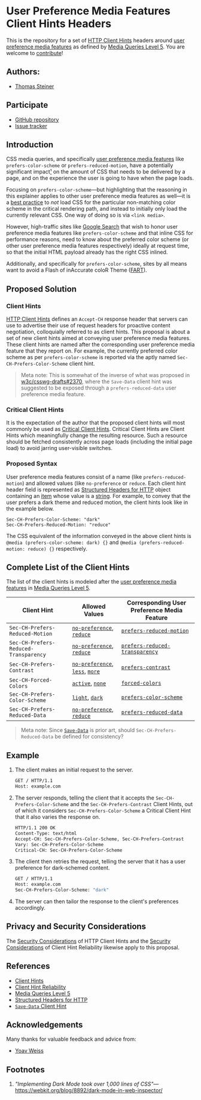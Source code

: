 # User Preference Media Features Client Hints Headers

This is the repository for a set of
[HTTP Client Hints](https://datatracker.ietf.org/doc/html/rfc8942) headers around
[user preference media features](https://drafts.csswg.org/mediaqueries-5/#mf-user-preferences) as
defined by
[Media Queries Level 5](https://drafts.csswg.org/mediaqueries-5/#descdef-media-prefers-color-scheme).
You are welcome to [contribute](CONTRIBUTING.md)!

## Authors:

- [Thomas Steiner](https://github.com/tomayac)

## Participate

- [GitHub repository](https://github.com/tomayac/user-preference-media-features-headers)
- [Issue tracker](https://github.com/tomayac/user-preference-media-features-headers/issues)

## Introduction

CSS media queries, and specifically
[user preference media features](https://drafts.csswg.org/mediaqueries-5/#mf-user-preferences) like
`prefers-color-scheme` or `prefers-reduced-motion`, have a potentially significant
impact[¹](#footnotes) on the amount of CSS that needs to be delivered by a page, and on the
experience the user is going to have when the page loads.

Focusing on `prefers-color-scheme`—but highlighting that the reasoning in this explainer applies to
other user preference media features as well—it is a
[best practice](https://web.dev/prefers-color-scheme/#loading-strategy) to _not_ load CSS for the
particular non-matching color scheme in the critical rendering path, and instead to initially only
load the currently relevant CSS. One way of doing so is via `<link media>`.

However, high-traffic sites like [Google Search](https://www.google.com/) that wish to honor user
preference media features like `prefers-color-scheme` and that inline CSS for performance reasons,
need to know about the preferred color scheme (or other user preference media features respectively)
ideally at request time, so that the initial HTML payload already has the right CSS inlined.

Additionally, and specifically for `prefers-color-scheme`, sites by all means want to avoid a Flash
of inAccurate coloR Theme ([FART](https://css-tricks.com/flash-of-inaccurate-color-theme-fart/)).

## Proposed Solution

### Client Hints

[HTTP Client Hints](https://datatracker.ietf.org/doc/html/rfc8942) defines an `Accept-CH` response
header that servers can use to advertise their use of request headers for proactive content
negotiation, colloquially referred to as client hints. This proposal is about a set of new client
hints aimed at conveying user preference media features. These client hints are named after the
corresponding user preference media feature that they report on. For example, the currently
preferred color scheme as per `prefers-color-scheme` is reported via the aptly named
`Sec-CH-Prefers-Color-Scheme` client hint.

> Meta note: This is somewhat of the inverse of what was proposed in
> [w3c/csswg-drafts#2370](https://github.com/w3c/csswg-drafts/issues/2370), where the `Save-Data`
>  client hint was suggested to be exposed through a `prefers-reduced-data` user preference media
> feature.

### Critical Client Hints

It is the expectation of the author that the proposed client hints will most commonly be used as
[Critical Client Hints](https://tools.ietf.org/html/draft-davidben-http-client-hint-reliability-02).
Critical Client Hints are Client Hints which meaningfully change the resulting resource. Such a
resource should be fetched consistently across page loads (including the initial page load) to avoid
jarring user-visible switches.

### Proposed Syntax

User preference media features consist of a name (like `prefers-reduced-motion`) and allowed values
(like `no-preference` or `reduce`. Each client hint header field is represented as
[Structured Headers for HTTP](https://tools.ietf.org/html/draft-ietf-httpbis-header-structure-15)
object containing an
[item](https://tools.ietf.org/html/draft-ietf-httpbis-header-structure-15#section-3.3) whose value
is a [string](https://tools.ietf.org/html/draft-ietf-httpbis-header-structure-15#section-3.3.3). For
example, to convey that the user prefers a dark theme and reduced motion, the client hints look like
in the example below.

```
Sec-CH-Prefers-Color-Scheme: "dark"
Sec-CH-Prefers-Reduced-Motion: "reduce"
```

The CSS equivalent of the information conveyed in the above client hints is
`@media (prefers-color-scheme: dark) {}` and `@media (prefers-reduced-motion: reduce) {}`
respectively.

## Complete List of the Client Hints

The list of the client hints is modeled after the
[user preference media features](https://drafts.csswg.org/mediaqueries-5/#mf-user-preferences) in
[Media Queries Level 5](https://drafts.csswg.org/mediaqueries-5/#descdef-media-prefers-color-scheme).

| Client Hint                           | Allowed Values                                                                                                                                                                                                                                                                        | Corresponding User Preference Media Feature                                                             |
| ------------------------------------- | ------------------------------------------------------------------------------------------------------------------------------------------------------------------------------------------------------------------------------------------------------------------------------------- | ------------------------------------------------------------------------------------------------------- |
| `Sec-CH-Prefers-Reduced-Motion`       | [`no-preference`](https://drafts.csswg.org/mediaqueries-5/#valdef-media-prefers-reduced-motion-no-preference), [`reduce`](https://drafts.csswg.org/mediaqueries-5/#valdef-media-prefers-reduced-motion-reduce)                                                                        | [`prefers-reduced-motion`](https://drafts.csswg.org/mediaqueries-5/#prefers-reduced-motion)             |
| `Sec-CH-Prefers-Reduced-Transparency` | [`no-preference`](https://drafts.csswg.org/mediaqueries-5/#valdef-media-prefers-reduced-transparency-no-preference), [`reduce`](https://drafts.csswg.org/mediaqueries-5/#valdef-media-prefers-reduced-transparency-reduce)                                                            | [`prefers-reduced-transparency`](https://drafts.csswg.org/mediaqueries-5/#prefers-reduced-transparency) |
| `Sec-CH-Prefers-Contrast`             | [`no-preference`](https://drafts.csswg.org/mediaqueries-5/#valdef-media-prefers-contrast-no-preference), [`less`](https://drafts.csswg.org/mediaqueries-5/#valdef-media-prefers-contrast-less), [`more`](https://drafts.csswg.org/mediaqueries-5/#valdef-media-prefers-contrast-more) | [`prefers-contrast`](https://drafts.csswg.org/mediaqueries-5/#prefers-contrast)                         |
| `Sec-CH-Forced-Colors`                | [`active`](https://drafts.csswg.org/mediaqueries-5/#valdef-media-forced-colors-active), [`none`](https://drafts.csswg.org/mediaqueries-5/#valdef-media-forced-colors-none)                                                                                                            | [`forced-colors`](https://drafts.csswg.org/mediaqueries-5/#forced-colors)                               |
| `Sec-CH-Prefers-Color-Scheme`         | [`light`](https://drafts.csswg.org/mediaqueries-5/#valdef-media-prefers-color-scheme-light), [`dark`](https://drafts.csswg.org/mediaqueries-5/#valdef-media-prefers-color-scheme-dark)                                                                                                | [`prefers-color-scheme`](https://drafts.csswg.org/mediaqueries-5/#prefers-color-scheme)                 |
| `Sec-CH-Prefers-Reduced-Data`         | [`no-preference`](https://drafts.csswg.org/mediaqueries-5/#valdef-media-prefers-reduced-data-no-preference), [`reduce`](https://drafts.csswg.org/mediaqueries-5/#valdef-media-prefers-reduced-data-reduce)                                                                            | [`prefers-reduced-data`](https://drafts.csswg.org/mediaqueries-5/#prefers-reduced-data)                 |

> Meta note: Since [`Save-Data`](https://wicg.github.io/savedata/#save-data-request-header-field) is
> prior art, should `Sec-CH-Prefers-Reduced-Data` be defined for consistency?

## Example

1. The client makes an initial request to the server.
   ```bash
   GET / HTTP/1.1
   Host: example.com
   ```
1. The server responds, telling the client that it accepts the `Sec-CH-Prefers-Color-Scheme` and the
   `Sec-CH-Prefers-Contrast` Client Hints, out of which it considers `Sec-CH-Prefers-Color-Scheme` a
   Critical Client Hint that it also varies the response on.
   ```bash
   HTTP/1.1 200 OK
   Content-Type: text/html
   Accept-CH: Sec-CH-Prefers-Color-Scheme, Sec-CH-Prefers-Contrast
   Vary: Sec-CH-Prefers-Color-Scheme
   Critical-CH: Sec-CH-Prefers-Color-Scheme
   ```
1. The client then retries the request, telling the server that it has a user preference for
   dark-schemed content.
   ```bash
   GET / HTTP/1.1
   Host: example.com
   Sec-CH-Prefers-Color-Scheme: "dark"
   ```
1. The server can then tailor the response to the client's preferences accordingly.

## Privacy and Security Considerations

The [Security Considerations](https://datatracker.ietf.org/doc/html/rfc8942#section-4) of HTTP
Client Hints and the
[Security Considerations](https://tools.ietf.org/html/draft-davidben-http-client-hint-reliability-02#section-5)
of Client Hint Reliability likewise apply to this proposal.

## References

- [Client Hints](https://datatracker.ietf.org/doc/html/rfc8942)
- [Client Hint Reliability](https://tools.ietf.org/html/draft-davidben-http-client-hint-reliability-02)
- [Media Queries Level 5](https://drafts.csswg.org/mediaqueries-5/#descdef-media-prefers-color-scheme)
- [Structured Headers for HTTP](https://tools.ietf.org/html/draft-ietf-httpbis-header-structure-19)
- [`Save-Data` Client Hint](https://wicg.github.io/savedata/#save-data-request-header-field)

## Acknowledgements

Many thanks for valuable feedback and advice from:

- [Yoav Weiss](https://github.com/yoavweiss)

## Footnotes

1. _"Implementing Dark Mode took over 1,000 lines of
   CSS"_—https://webkit.org/blog/8892/dark-mode-in-web-inspector/

